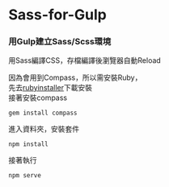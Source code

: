 # Sass-for-Gulp
### 用Gulp建立Sass/Scss環境

用Sass編譯CSS，存檔編譯後瀏覽器自動Reload

因為會用到Compass，所以需安裝Ruby，  
先去[rubyinstaller](http://rubyinstaller.org/downloads/)下載安裝  
接著安裝compass  
```
gem install compass
```
進入資料夾，安裝套件  
```
npm install
```
接著執行
```
npm serve
```

